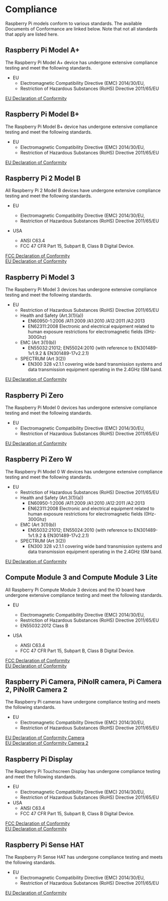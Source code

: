 # Compliance

Raspberry Pi models conform to various standards. The available Documents of Conformance are linked below. Note that not all standards that apply are listed here.

## Raspberry Pi Model A+

The Raspberry Pi Model A+ device has undergone extensive compliance testing and meet the following standards.

- EU
  - Electromagnetic Compatibility Directive (EMC) 2014/30/EU,
  - Restriction of Hazardous Substances (RoHS) Directive 2011/65/EU

 [EU Declaration of Conformity](https://www.raspberrypi.org/files/compliance/RaspberryPiAPlusDOC_CE.pdf)

## Raspberry Pi Model B+

The Raspberry Pi Model B+ device has undergone extensive compliance testing and meet the following standards.

- EU
  - Electromagnetic Compatibility Directive (EMC) 2014/30/EU,
  - Restriction of Hazardous Substances (RoHS) Directive 2011/65/EU

 [EU Declaration of Conformity](https://www.raspberrypi.org/files/compliance/RaspberryPiBplus_DOC_CE.pdf)

## Raspberry Pi 2 Model B

All Raspberry Pi 2 Model B devices have undergone extensive compliance testing and meet the following standards.

- EU
  - Electromagnetic Compatibility Directive (EMC) 2014/30/EU,
  - Restriction of Hazardous Substances (RoHS) Directive 2011/65/EU

- USA
  - ANSI C63.4 
  - FCC 47 CFR Part 15, Subpart B, Class B Digital Device.

 [FCC Declaration of Conformity](https://www.raspberrypi.org/files/compliance/Raspberry_Pi_2B_V1-2_DOC_FCC.pdf)   
 [EU Declaration of Conformity](https://www.raspberrypi.org/files/compliance/Raspberry_Pi_2B_V1-2_DOC_CE.pdf)

## Raspberry Pi Model 3

The Raspberry Pi Model 3 devices has undergone extensive compliance testing and meet the following standards.

- EU
  - Restriction of Hazardous Substances (RoHS) Directive 2011/65/EU
  - Health and Safety (Art.3(1)(a))
    - EN60950-1:2006 /A11:2009 /A1:2010 /A12:2011 /A2:2013
    - EN62311:2008 Electronic and electrical equipment related to human exposure restrictions for electromagnetic fields (0Hz-300Ghz)
  - EMC (Art 3(1)(b))
    - EN55032:21012; EN55024:2010 (with reference to EN301489-1v1.9.2  & EN301489-17v2.2.1)
  - SPECTRUM (Art 3(2))
    - EN300 328 v2.1.1 covering wide band transmission systems and data transmission equipment operating in the 2.4GHz ISM band.
  
[EU Declaration of Conformity](https://www.raspberrypi.org/files/compliance/RaspberryPi3B-DOC-CE_RED.pdf)

## Raspberry Pi Zero

The Raspberry Pi Model 0 devices has undergone extensive compliance testing and meet the following standards.

- EU
  - Electromagnetic Compatibility Directive (EMC) 2014/30/EU,
  - Restriction of Hazardous Substances (RoHS) Directive 2011/65/EU

[EU Declaration of Conformity](https://www.raspberrypi.org/files/compliance/RaspberryPiZeroDOC_CE.pdf)

## Raspberry Pi Zero W

The Raspberry Pi Model 0 W devices has undergone extensive compliance testing and meet the following standards.

- EU
  - Restriction of Hazardous Substances (RoHS) Directive 2011/65/EU
  - Health and Safety (Art.3(1)(a))
    - EN60950-1:2006 /A11:2009 /A1:2010 /A12:2011 /A2:2013
    - EN62311:2008 Electronic and electrical equipment related to human exposure restrictions for electromagnetic fields (0Hz-300Ghz)
  - EMC (Art 3(1)(b))
    - EN55032:21012; EN55024:2010 (with reference to EN301489-1v1.9.2  & EN301489-17v2.2.1)
  - SPECTRUM (Art 3(2))
    - EN300 328 v2.1.1 covering wide band transmission systems and data transmission equipment operating in the 2.4GHz ISM band.
  
[EU Declaration of Conformity](https://www.raspberrypi.org/files/compliance/Raspberry_Zero_W_DOC_CE_RED.pdf)

## Compute Module 3 and Compute Module 3 Lite

All Raspberry Pi Compute Module 3 devices and the IO board have undergone extensive compliance testing and meet the following standards.

- EU
  - Electromagnetic Compatibility Directive (EMC) 2014/30/EU,
  - Restriction of Hazardous Substances (RoHS) Directive 2011/65/EU
  - EN55032:2012 Class B

- USA
  - ANSI C63.4 
  - FCC 47 CFR Part 15, Subpart B, Class B Digital Device.

 [FCC Declaration of Conformity](https://www.raspberrypi.org/files/compliance/RaspberryPiCM3_DOC_FCC.pdf)   
 [EU Declaration of Conformity](https://www.raspberrypi.org/files/compliance/RaspberryPiCM3_DOC_EU.pdf)

## Raspberry Pi Camera, PiNoIR camera, Pi Camera 2, PiNoIR Camera 2

The Raspberry Pi cameras have undergone compliance testing and meets the following standards.

- EU
  - Electromagnetic Compatibility Directive (EMC) 2014/30/EU,
  - Restriction of Hazardous Substances (RoHS) Directive 2011/65/EU

 [EU Declaration of Conformity Camera](https://www.raspberrypi.org/files/compliance/RaspberryPiCameraDOC_CE.pdf)  
 [EU Declaration of Conformity Camera 2](https://www.raspberrypi.org/files/compliance/RaspberryPiCamera2DOC_CE.pdf)  

## Raspberry Pi Display

The Raspberry Pi Touchscreen Display has undergone compliance testing and meet the following standards.

- EU
  - Electromagnetic Compatibility Directive (EMC) 2014/30/EU,
  - Restriction of Hazardous Substances (RoHS) Directive 2011/65/EU
- USA
  - ANSI C63.4 
  - FCC 47 CFR Part 15, Subpart B, Class B Digital Device.
 
[FCC Declaration of Conformity](https://www.raspberrypi.org/files/compliance/RaspberryPiDisplay_DOC_FCC.pdf)   
[EU Declaration of Conformity](https://www.raspberrypi.org/files/compliance/RaspberryPiDisplay_DOC_CE.pdf)

## Raspberry Pi Sense HAT

The Raspberry Pi Sense HAT has undergone compliance testing and meets the following standards.

- EU
  - Electromagnetic Compatibility Directive (EMC) 2014/30/EU,
  - Restriction of Hazardous Substances (RoHS) Directive 2011/65/EU

[EU Declaration of Conformity](https://www.raspberrypi.org/files/compliance/SenseHAT_DOC.pdf)


  
